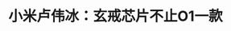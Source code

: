 <!DOCTYPE html>
<html lang="zh-CN">

<head>
    
<title>小米卢伟冰：玄戒芯片不止O1一款_腾讯新闻</title>
<meta name="keywords" content="玄戒 o1,集成电路,自研芯片,小米集团,卢伟冰,小米,雷军,新品发布会,小米平板">
<meta name="description" content="IT之家 5 月 21 日消息，小米 15 周年战略新品发布会将于明晚举行，其中小米时隔多年公布的自研芯片玄戒 O1 成为关注重点。小米集团合伙人、总裁、手机部总裁、小米品牌总经理卢伟冰今日晚间发布微博预热，今晚发布会前最后一次彩排，可以透露的是：玄戒芯片不止 O1 一款。IT之家注意到，小米创办人、董事长兼 CEO 雷军曾发...">
<meta name="author" content="腾讯网">
<meta name="copyright" content="Copyright 1998 - 2025 Tencent. All Rights Reserved">
<meta property="og:type" content="news" />

<meta property="og:title" content="小米卢伟冰：玄戒芯片不止O1一款_腾讯新闻" />
<meta property="og:description" content="IT之家 5 月 21 日消息，小米 15 周年战略新品发布会将于明晚举行，其中小米时隔多年公布的自研芯片玄戒 O1 成为关注重点。小米集团合伙人、总裁、手机部总裁、小米品牌总经理卢伟冰今日晚间发布微博预热，今晚发布会前最后一次彩排，可以透露的是：玄戒芯片不止 O1 一款。IT之家注意到，小米创办人、董事长兼 CEO 雷军曾发..." />
<meta property="og:url" content="https://news.qq.com/rain/a/20250521A09EA400" />
<meta property="og:image" content="https://inews.gtimg.com/news_ls/O2HnUy_EgB21wuvdzRheUNY3hfdGVqrkVdv6LRUB3wpZAAA_640330/0" />
<meta property="article:author" content="IT之家" />
<meta property="article:published_time" content="2025-05-21 20:15:10" />
<meta property="category" content="digital" />

<meta name="baidu-site-verification" content="jJeIJ5X7pP" />
    <meta charset="utf-8" />
<meta http-equiv="X-UA-Compatible" content="IE=Edge" />
<meta name="viewport" content="width=device-width, initial-scale=1, shrink-to-fit=no" />
<link rel="dns-prefetch" href="mat1.gtimg.com">
<link rel="dns-prefetch" href="i.news.qq.com">
<link rel="shortcut icon" href="https://mat1.gtimg.com/qqcdn/qqindex2021/favicon.ico">
<script nomodule="true" src="https://mat1.gtimg.com/qqcdn/qqindex2021/common-static/20240515201444/core3-37-1.min.js"></script>
<script>
  try {
    if (!window.IntersectionObserver) {
      var observerScript = document.createElement('script');
      observerScript.src = "https://mat1.gtimg.com/qqcdn/qqindex2021/common-static/20241024141058/intersection-observer-polyfill.js";
      document.head.appendChild(observerScript);
    }
  } catch (error) {}
</script>

<script>
  try {
    if (!Element.prototype.scrollTo) {
      var scrollScript = document.createElement('script');
      scrollScript.src = "https://mat1.gtimg.com/qqcdn/qqindex2021/common-static/20241025153001/scroll-behavior-polyfill.js";
      document.head.appendChild(scrollScript);
    }
  } catch (error) {}
</script>
<script>
  try {
    if ('scrollRestoration' in window.history) {
      window.history.scrollRestoration = 'manual';
    }
    window.isPcClient = Boolean(window.electron) && (
      window.navigator.userAgent.indexOf('pc-client') > 0 ||
      window.navigator.userAgent.indexOf('TencentNews') > 0
    );
  } catch {}
</script>
<script>
  try {
    if (window.isPcClient) {
      var bodyStyle = document.createElement('style');
      bodyStyle.innerText = 'body{ zoom: 0.95 }';
      document.head.appendChild(bodyStyle);
    }
  } catch {}
</script>
<script>
  window.DATA = {"url":"https://view.inews.qq.com/a/20250521A09EA400","article_id":"20250521A09EA400","article_type":"0","title":"小米卢伟冰：玄戒芯片不止O1一款","desc":"IT之家 5 月 21 日消息，小米 15 周年战略新品发布会将于明晚举行，其中小米时隔多年公布的自研芯片玄戒 O1 成为关注重点。小米集团合伙人、总裁、手机部总裁、小米品牌总经理卢伟冰今日晚间发布微博预热，今晚发布会前最后一次彩排，可以透露的是：玄戒芯片不止 O1 一款。IT之家注意到，小米创办人、董事长兼 CEO 雷军曾发...","iNewsRecommendLevel":1,"abstract":"IT之家 5 月 21 日消息，小米 15 周年战略新品发布会将于明晚举行，其中小米时隔多年公布的自研芯片玄戒 O1 成为关注重点。小米集团合伙人、总裁、手机部总裁、小米品牌总经理卢伟冰今日晚间发布微博预热，今晚发布会前最后一次彩排，可以透露的是：玄戒芯片不止 O1 一款。IT之家注意到，小米创办人、董事长兼 CEO 雷军曾发...","catalog1":"digital","ad_channel_sign":"digi","introduction":"","media":"IT之家","media_id":"5017062","pubtime":"2025-05-21 20:15:10","comment_id":"8413740369","political":0,"cmsId":"20250521A09EA400","cms_id":"20250521A09EA400","closeAllAd":0,"closeAllFavorite":false,"originContent":{"directory":{"ai_list":null,"enable":2,"list":null},"text":"\u003cdiv class=\"rich_media_content\"\u003e\u003c!--NO_AD_ERROR_8_2--\u003e\u003cp data-vmark=\"daee\"\u003eIT之家 5 月 21 日消息，\u003cspan class=\"hot-topic\" data-topic-id=\"30390\" data-topic-logo=\"//pimg.ithome.com/products/2024/10/30/a6069545-b983-41b5-8b65-c95c1653829f.png?x-bce-process=image/format,f_auto\"\u003e小米 15\u003c/span\u003e 周年战略新品发布会将于明晚举行，其中小米时隔多年公布的自研芯片玄戒 O1 成为关注重点。\u003c!--NO_AD_0--\u003e\u003c!--EOP_0--\u003e\u003c/p\u003e\u003c!--PARAGRAPH_0--\u003e\u003cp data-vmark=\"cb5a\"\u003e小米集团合伙人、总裁、手机部总裁、小米品牌总经理卢伟冰今日晚间发布微博预热，今晚发布会前最后一次彩排，可以透露的是：\u003cstrong\u003e玄戒芯片不止 O1 一款\u003c/strong\u003e。\u003c/p\u003e\u003cp data-vmark=\"221c\" style=\"text-align: center\"\u003e\u003c!--IMG_0--\u003e\u003c/p\u003e\u003cp data-vmark=\"6cd2\"\u003eIT之家注意到，小米创办人、董事长兼 CEO \u003c!--VERTICAL_CARD_BEGIN_0--\u003e雷军\u003c!--VERTICAL_CARD_END_0--\u003e曾发文回顾了小米玄戒的研发之路：“截至今年 4 月底，\u003cstrong\u003e玄戒累计研发投入已经超过了 135 亿人民币\u003c/strong\u003e。目前，研发团队已经超过了 2500 人，今年预计的研发投入将超过 60 亿元。”\u003c/p\u003e\u003cp data-vmark=\"99d8\" style=\"text-align: center\"\u003e\u003c!--IMG_1--\u003e\u003c/p\u003e\u003cp data-vmark=\"5b21\"\u003e\u003c!--SECURE_LINK_BEGIN_0--\u003e小米\u003c!--SECURE_LINK_END_0--\u003e 15 周年战略新品发布会定档 5 月 22 日晚 7 点，届时将带来全新手机 SoC 芯片“玄戒 O1”、全新旗舰小米 15S Pro 与小米平板 7 Ultra、全新小米 YU7 SUV 汽车等新品。其中小米自主研发设计全新旗舰处理器「玄戒 O1」历时 4 年研发，采用第二代 3nm 工艺制程，晶体管数量 190 亿个。\u003c!--NO_AD_1--\u003e\u003c!--EOP_1--\u003e\u003c!--NO_AD_2--\u003e\u003c!--EOP_2--\u003e\u003c!--NO_AD_3--\u003e\u003c!--EOP_3--\u003e\u003c!--NO_AD_4--\u003e\u003c!--EOP_4--\u003e\u003c/p\u003e\u003c!--PARAGRAPH_4--\u003e\u003c!--PARAGRAPH_3--\u003e\u003c!--PARAGRAPH_2--\u003e\u003c!--PARAGRAPH_1--\u003e\u003cstyle\u003e.rich_media_content{--news-tabel-th-night-color: #444444;--news-font-day-color: #333;--news-font-night-color: #d9d9d9;--news-bottom-distance: 22px}.rich_media_content p:not([data-exeditor-arbitrary-box=image-box]){letter-spacing:.5px;line-height:30px;margin-bottom:var(--news-bottom-distance);word-wrap:break-word}.rich_media_content{color:var(--news-font-day-color);font-size:18px}@media(prefers-color-scheme:dark){body:not([data-weui-theme=light]):not([dark-mode-disable=true]) .rich_media_content p:not([data-exeditor-arbitrary-box=image-box]){letter-spacing:.5px;line-height:30px;margin-bottom:var(--news-bottom-distance);word-wrap:break-word}body:not([data-weui-theme=light]):not([dark-mode-disable=true]) .rich_media_content{color:var(--news-font-night-color)}}.data_color_scheme_dark .rich_media_content p:not([data-exeditor-arbitrary-box=image-box]){letter-spacing:.5px;line-height:30px;margin-bottom:var(--news-bottom-distance);word-wrap:break-word}.data_color_scheme_dark .rich_media_content{color:var(--news-font-night-color)}.data_color_scheme_dark .rich_media_content{font-size:18px}.rich_media_content p[data-exeditor-arbitrary-box=image-box]{margin-bottom:11px}.rich_media_content\u003ediv:not(.qnt-video),.rich_media_content\u003esection{margin-bottom:var(--news-bottom-distance)}.rich_media_content hr{margin-bottom:var(--news-bottom-distance)}.rich_media_content .link_list{margin:0;margin-top:20px;min-height:0!important}.rich_media_content blockquote{background:#f9f9f9;border-left:6px solid #ccc;margin:1.5em 10px;padding:.5em 10px}.rich_media_content blockquote p{margin-bottom:0!important}.data_color_scheme_dark .rich_media_content blockquote{background:#323232}@media(prefers-color-scheme:dark){body:not([data-weui-theme=light]):not([dark-mode-disable=true]) .rich_media_content blockquote{background:#323232}}.rich_media_content ol[data-ex-list]{--ol-start: 1;--ol-list-style-type: decimal;list-style-type:none;counter-reset:olCounter calc(var(--ol-start,1) - 1);position:relative}.rich_media_content ol[data-ex-list]\u003eli\u003e:first-child::before{content:counter(olCounter,var(--ol-list-style-type)) '. ';counter-increment:olCounter;font-variant-numeric:tabular-nums;display:inline-block}.rich_media_content ul[data-ex-list]{--ul-list-style-type: circle;list-style-type:none;position:relative}.rich_media_content ul[data-ex-list].nonUnicode-list-style-type\u003eli\u003e:first-child::before{content:var(--ul-list-style-type) ' ';font-variant-numeric:tabular-nums;display:inline-block;transform:scale(0.5)}.rich_media_content ul[data-ex-list].unicode-list-style-type\u003eli\u003e:first-child::before{content:var(--ul-list-style-type) ' ';font-variant-numeric:tabular-nums;display:inline-block;transform:scale(0.8)}.rich_media_content ol:not([data-ex-list]){padding-left:revert}.rich_media_content ul:not([data-ex-list]){padding-left:revert}.rich_media_content table{display:table;border-collapse:collapse;margin-bottom:var(--news-bottom-distance)}.rich_media_content table th,.rich_media_content table td{word-wrap:break-word;border:1px solid #ddd;white-space:nowrap;padding:2px 5px}.rich_media_content table th{font-weight:700;background-color:#f0f0f0;text-align:left}.rich_media_content table p{margin-bottom:0!important}.data_color_scheme_dark .rich_media_content table th{background:var(--news-tabel-th-night-color)}@media(prefers-color-scheme:dark){body:not([data-weui-theme=light]):not([dark-mode-disable=true]) .rich_media_content table th{background:var(--news-tabel-th-night-color)}}.rich_media_content .qqnews_image_desc,.rich_media_content p[type=om-image-desc]{line-height:20px!important;text-align:center!important;font-size:14px!important;color:#666!important}.rich_media_content div[data-exeditor-arbitrary-box=wrap]:not([data-exeditor-arbitrary-box-special-style]){max-width:100%}.rich_media_content .qqnews-content{--wmfont: 0;--wmcolor: transparent;font-size:var(--wmfont);color:var(--wmcolor);line-height:var(--wmfont)!important;margin-bottom:var(--wmfont)!important}.rich_media_content .qqnews_sign_emphasis{background:#f7f7f7}.rich_media_content .qqnews_sign_emphasis ol{word-wrap:break-word;border:none;color:#5c5c5c;line-height:28px;list-style:none;margin:14px 0 6px;padding:16px 15px 4px}.rich_media_content .qqnews_sign_emphasis p{margin-bottom:12px!important}.rich_media_content .qqnews_sign_emphasis ol\u003eli\u003ep{padding-left:30px}.rich_media_content .qqnews_sign_emphasis ol\u003eli{list-style:none}.rich_media_content .qqnews_sign_emphasis ol\u003eli\u003ep:first-child::before{margin-left:-30px;content:counter(olCounter,decimal) ''!important;counter-increment:olCounter!important;font-variant-numeric:tabular-nums!important;background:#37f;border-radius:2px;color:#fff;font-size:15px;font-style:normal;text-align:center;line-height:18px;width:18px;height:18px;margin-right:12px;position:relative;top:-1px}.data_color_scheme_dark .rich_media_content .qqnews_sign_emphasis{background:#262626}.data_color_scheme_dark .rich_media_content .qqnews_sign_emphasis ol\u003eli\u003ep{color:#a9a9a9}@media(prefers-color-scheme:dark){body:not([data-weui-theme=light]):not([dark-mode-disable=true]) .rich_media_content .qqnews_sign_emphasis{background:#262626}body:not([data-weui-theme=light]):not([dark-mode-disable=true]) .rich_media_content .qqnews_sign_emphasis ol\u003eli\u003ep{color:#a9a9a9}}.rich_media_content h1,.rich_media_content h2,.rich_media_content h3,.rich_media_content h4,.rich_media_content h5,.rich_media_content h6{margin-bottom:var(--news-bottom-distance);font-weight:700}.rich_media_content h1{font-size:20px}.rich_media_content h2,.rich_media_content h3{font-size:19px}.rich_media_content h4,.rich_media_content h5,.rich_media_content h6{font-size:18px}.rich_media_content li:empty{display:none}.rich_media_content ul,.rich_media_content ol{margin-bottom:var(--news-bottom-distance)}.rich_media_content div\u003ep:only-child{margin-bottom:0!important}.rich_media_content .cms-cke-widget-title-wrap p{margin-bottom:0!important}\u003c/style\u003e\u003c/div\u003e","version":"v2"},"originAttribute":{"IMG_0":{"bigOrigUrl":"https://inews.gtimg.com/om_bt/O04ctBz5WmCaPeH_gt8VlubepSzwbTvHHcnv6Y6488BfYAA/0","compressUrl":"https://inews.gtimg.com/om_bt/O04ctBz5WmCaPeH_gt8VlubepSzwbTvHHcnv6Y6488BfYAA/641","desc":"","fullPic":"1","height":290,"imgurl0":"https://inews.gtimg.com/om_bt/O04ctBz5WmCaPeH_gt8VlubepSzwbTvHHcnv6Y6488BfYAA/0","imgurl1000":"https://inews.gtimg.com/om_bt/O04ctBz5WmCaPeH_gt8VlubepSzwbTvHHcnv6Y6488BfYAA/1000","islong":0,"origUrl":"https://inews.gtimg.com/om_bt/O04ctBz5WmCaPeH_gt8VlubepSzwbTvHHcnv6Y6488BfYAA/641","size":44,"style":"width: 100%","thumb":"https://inews.gtimg.com/om_bt/O04ctBz5WmCaPeH_gt8VlubepSzwbTvHHcnv6Y6488BfYAA_181x181s/0","url":"https://inews.gtimg.com/om_bt/O04ctBz5WmCaPeH_gt8VlubepSzwbTvHHcnv6Y6488BfYAA/641","width":641},"IMG_1":{"bigOrigUrl":"https://inews.gtimg.com/om_bt/OPcJp6yINylhE74FYOWNRG78Z0cFqYbIghKPPDML816WAAA/0","compressUrl":"https://inews.gtimg.com/om_bt/OPcJp6yINylhE74FYOWNRG78Z0cFqYbIghKPPDML816WAAA/641","desc":"","fullPic":"1","height":855,"imgurl0":"https://inews.gtimg.com/om_bt/OPcJp6yINylhE74FYOWNRG78Z0cFqYbIghKPPDML816WAAA/0","imgurl1000":"https://inews.gtimg.com/om_bt/OPcJp6yINylhE74FYOWNRG78Z0cFqYbIghKPPDML816WAAA/1000","islong":0,"origUrl":"https://inews.gtimg.com/om_bt/OPcJp6yINylhE74FYOWNRG78Z0cFqYbIghKPPDML816WAAA/641","size":347,"style":"width: 100%","thumb":"https://inews.gtimg.com/om_bt/OPcJp6yINylhE74FYOWNRG78Z0cFqYbIghKPPDML816WAAA_181x181s/0","url":"https://inews.gtimg.com/om_bt/OPcJp6yINylhE74FYOWNRG78Z0cFqYbIghKPPDML816WAAA/641","width":641},"VERTICAL_CARD_BEGIN_0":{"a_version":"21_android_7.4.57","desc":"雷军","detail_url":"qqnews://article_9528?act=ai_chat\u0026vertical_card_type=ai\u0026vertical_card_desc=%E9%9B%B7%E5%86%9B\u0026a_version=21_android_7.4.57\u0026i_version=11.0_qqnews_7.4.70","i_version":"11.0_qqnews_7.4.70","previous_context":"为关注重点。小米集团合伙人、总裁、手机部总裁、小米品牌总经理卢伟冰今日晚间发布微博预热，今晚发布会前最后一次彩排，可以透露的是：玄戒芯片不止 O1 一款。IT之家注意到，小米创办人、董事长兼 CEO ","subsequent_context":"曾发文回顾了小米玄戒的研发之路：“截至今年 4 月底，玄戒累计研发投入已经超过了 135 亿人民币。目前，研发团队已经超过了 2500 人，今年预计的研发投入将超过 60 亿元。”小米 15 周年战略","type":"ai","url":"qqnews://article_9528?act=ai_chat\u0026vertical_card_type=ai\u0026vertical_card_desc=%E9%9B%B7%E5%86%9B\u0026jumpinfo=%7B%22scene%22%3A%22algo_scribe_words%22%2C%22sentence%22%3A%22%E9%9B%B7%E5%86%9B%22%2C%22sentenceContext%22%3A%22%E4%B8%BA%E5%85%B3%E6%B3%A8%E9%87%8D%E7%82%B9%E3%80%82%E5%B0%8F%E7%B1%B3%E9%9B%86%E5%9B%A2%E5%90%88%E4%BC%99%E4%BA%BA%E3%80%81%E6%80%BB%E8%A3%81%E3%80%81%E6%89%8B%E6%9C%BA%E9%83%A8%E6%80%BB%E8%A3%81%E3%80%81%E5%B0%8F%E7%B1%B3%E5%93%81%E7%89%8C%E6%80%BB%E7%BB%8F%E7%90%86%E5%8D%A2%E4%BC%9F%E5%86%B0%E4%BB%8A%E6%97%A5%E6%99%9A%E9%97%B4%E5%8F%91%E5%B8%83%E5%BE%AE%E5%8D%9A%E9%A2%84%E7%83%AD%EF%BC%8C%E4%BB%8A%E6%99%9A%E5%8F%91%E5%B8%83%E4%BC%9A%E5%89%8D%E6%9C%80%E5%90%8E%E4%B8%80%E6%AC%A1%E5%BD%A9%E6%8E%92%EF%BC%8C%E5%8F%AF%E4%BB%A5%E9%80%8F%E9%9C%B2%E7%9A%84%E6%98%AF%EF%BC%9A%E7%8E%84%E6%88%92%E8%8A%AF%E7%89%87%E4%B8%8D%E6%AD%A2+O1+%E4%B8%80%E6%AC%BE%E3%80%82IT%E4%B9%8B%E5%AE%B6%E6%B3%A8%E6%84%8F%E5%88%B0%EF%BC%8C%E5%B0%8F%E7%B1%B3%E5%88%9B%E5%8A%9E%E4%BA%BA%E3%80%81%E8%91%A3%E4%BA%8B%E9%95%BF%E5%85%BC+CEO+%7B%E9%9B%B7%E5%86%9B%7D%E6%9B%BE%E5%8F%91%E6%96%87%E5%9B%9E%E9%A1%BE%E4%BA%86%E5%B0%8F%E7%B1%B3%E7%8E%84%E6%88%92%E7%9A%84%E7%A0%94%E5%8F%91%E4%B9%8B%E8%B7%AF%EF%BC%9A%E2%80%9C%E6%88%AA%E8%87%B3%E4%BB%8A%E5%B9%B4+4+%E6%9C%88%E5%BA%95%EF%BC%8C%E7%8E%84%E6%88%92%E7%B4%AF%E8%AE%A1%E7%A0%94%E5%8F%91%E6%8A%95%E5%85%A5%E5%B7%B2%E7%BB%8F%E8%B6%85%E8%BF%87%E4%BA%86+135+%E4%BA%BF%E4%BA%BA%E6%B0%91%E5%B8%81%E3%80%82%E7%9B%AE%E5%89%8D%EF%BC%8C%E7%A0%94%E5%8F%91%E5%9B%A2%E9%98%9F%E5%B7%B2%E7%BB%8F%E8%B6%85%E8%BF%87%E4%BA%86+2500+%E4%BA%BA%EF%BC%8C%E4%BB%8A%E5%B9%B4%E9%A2%84%E8%AE%A1%E7%9A%84%E7%A0%94%E5%8F%91%E6%8A%95%E5%85%A5%E5%B0%86%E8%B6%85%E8%BF%87+60+%E4%BA%BF%E5%85%83%E3%80%82%E2%80%9D%E5%B0%8F%E7%B1%B3+15%C2%A0%E5%91%A8%E5%B9%B4%E6%88%98%E7%95%A5%22%2C%22source%22%3A%22article_sharepage_scribewords%22%7D","urls":{"qqcom":{"pc_url":"qqnews://article_9528?act=ai_chat\u0026vertical_card_type=ai\u0026vertical_card_desc=%E9%9B%B7%E5%86%9B\u0026jumpinfo=%7B%22scene%22%3A%22algo_scribe_words%22%2C%22sentence%22%3A%22%E9%9B%B7%E5%86%9B%22%2C%22sentenceContext%22%3A%22%E4%B8%BA%E5%85%B3%E6%B3%A8%E9%87%8D%E7%82%B9%E3%80%82%E5%B0%8F%E7%B1%B3%E9%9B%86%E5%9B%A2%E5%90%88%E4%BC%99%E4%BA%BA%E3%80%81%E6%80%BB%E8%A3%81%E3%80%81%E6%89%8B%E6%9C%BA%E9%83%A8%E6%80%BB%E8%A3%81%E3%80%81%E5%B0%8F%E7%B1%B3%E5%93%81%E7%89%8C%E6%80%BB%E7%BB%8F%E7%90%86%E5%8D%A2%E4%BC%9F%E5%86%B0%E4%BB%8A%E6%97%A5%E6%99%9A%E9%97%B4%E5%8F%91%E5%B8%83%E5%BE%AE%E5%8D%9A%E9%A2%84%E7%83%AD%EF%BC%8C%E4%BB%8A%E6%99%9A%E5%8F%91%E5%B8%83%E4%BC%9A%E5%89%8D%E6%9C%80%E5%90%8E%E4%B8%80%E6%AC%A1%E5%BD%A9%E6%8E%92%EF%BC%8C%E5%8F%AF%E4%BB%A5%E9%80%8F%E9%9C%B2%E7%9A%84%E6%98%AF%EF%BC%9A%E7%8E%84%E6%88%92%E8%8A%AF%E7%89%87%E4%B8%8D%E6%AD%A2+O1+%E4%B8%80%E6%AC%BE%E3%80%82IT%E4%B9%8B%E5%AE%B6%E6%B3%A8%E6%84%8F%E5%88%B0%EF%BC%8C%E5%B0%8F%E7%B1%B3%E5%88%9B%E5%8A%9E%E4%BA%BA%E3%80%81%E8%91%A3%E4%BA%8B%E9%95%BF%E5%85%BC+CEO+%7B%E9%9B%B7%E5%86%9B%7D%E6%9B%BE%E5%8F%91%E6%96%87%E5%9B%9E%E9%A1%BE%E4%BA%86%E5%B0%8F%E7%B1%B3%E7%8E%84%E6%88%92%E7%9A%84%E7%A0%94%E5%8F%91%E4%B9%8B%E8%B7%AF%EF%BC%9A%E2%80%9C%E6%88%AA%E8%87%B3%E4%BB%8A%E5%B9%B4+4+%E6%9C%88%E5%BA%95%EF%BC%8C%E7%8E%84%E6%88%92%E7%B4%AF%E8%AE%A1%E7%A0%94%E5%8F%91%E6%8A%95%E5%85%A5%E5%B7%B2%E7%BB%8F%E8%B6%85%E8%BF%87%E4%BA%86+135+%E4%BA%BF%E4%BA%BA%E6%B0%91%E5%B8%81%E3%80%82%E7%9B%AE%E5%89%8D%EF%BC%8C%E7%A0%94%E5%8F%91%E5%9B%A2%E9%98%9F%E5%B7%B2%E7%BB%8F%E8%B6%85%E8%BF%87%E4%BA%86+2500+%E4%BA%BA%EF%BC%8C%E4%BB%8A%E5%B9%B4%E9%A2%84%E8%AE%A1%E7%9A%84%E7%A0%94%E5%8F%91%E6%8A%95%E5%85%A5%E5%B0%86%E8%B6%85%E8%BF%87+60+%E4%BA%BF%E5%85%83%E3%80%82%E2%80%9D%E5%B0%8F%E7%B1%B3+15%C2%A0%E5%91%A8%E5%B9%B4%E6%88%98%E7%95%A5%22%2C%22source%22%3A%22article_sharepage_scribewords%22%7D"},"web":{"h5_url":"qqnews://article_9528?act=ai_chat\u0026vertical_card_type=ai\u0026vertical_card_desc=%E9%9B%B7%E5%86%9B\u0026jumpinfo=%7B%22scene%22%3A%22algo_scribe_words%22%2C%22sentence%22%3A%22%E9%9B%B7%E5%86%9B%22%2C%22sentenceContext%22%3A%22%E4%B8%BA%E5%85%B3%E6%B3%A8%E9%87%8D%E7%82%B9%E3%80%82%E5%B0%8F%E7%B1%B3%E9%9B%86%E5%9B%A2%E5%90%88%E4%BC%99%E4%BA%BA%E3%80%81%E6%80%BB%E8%A3%81%E3%80%81%E6%89%8B%E6%9C%BA%E9%83%A8%E6%80%BB%E8%A3%81%E3%80%81%E5%B0%8F%E7%B1%B3%E5%93%81%E7%89%8C%E6%80%BB%E7%BB%8F%E7%90%86%E5%8D%A2%E4%BC%9F%E5%86%B0%E4%BB%8A%E6%97%A5%E6%99%9A%E9%97%B4%E5%8F%91%E5%B8%83%E5%BE%AE%E5%8D%9A%E9%A2%84%E7%83%AD%EF%BC%8C%E4%BB%8A%E6%99%9A%E5%8F%91%E5%B8%83%E4%BC%9A%E5%89%8D%E6%9C%80%E5%90%8E%E4%B8%80%E6%AC%A1%E5%BD%A9%E6%8E%92%EF%BC%8C%E5%8F%AF%E4%BB%A5%E9%80%8F%E9%9C%B2%E7%9A%84%E6%98%AF%EF%BC%9A%E7%8E%84%E6%88%92%E8%8A%AF%E7%89%87%E4%B8%8D%E6%AD%A2+O1+%E4%B8%80%E6%AC%BE%E3%80%82IT%E4%B9%8B%E5%AE%B6%E6%B3%A8%E6%84%8F%E5%88%B0%EF%BC%8C%E5%B0%8F%E7%B1%B3%E5%88%9B%E5%8A%9E%E4%BA%BA%E3%80%81%E8%91%A3%E4%BA%8B%E9%95%BF%E5%85%BC+CEO+%7B%E9%9B%B7%E5%86%9B%7D%E6%9B%BE%E5%8F%91%E6%96%87%E5%9B%9E%E9%A1%BE%E4%BA%86%E5%B0%8F%E7%B1%B3%E7%8E%84%E6%88%92%E7%9A%84%E7%A0%94%E5%8F%91%E4%B9%8B%E8%B7%AF%EF%BC%9A%E2%80%9C%E6%88%AA%E8%87%B3%E4%BB%8A%E5%B9%B4+4+%E6%9C%88%E5%BA%95%EF%BC%8C%E7%8E%84%E6%88%92%E7%B4%AF%E8%AE%A1%E7%A0%94%E5%8F%91%E6%8A%95%E5%85%A5%E5%B7%B2%E7%BB%8F%E8%B6%85%E8%BF%87%E4%BA%86+135+%E4%BA%BF%E4%BA%BA%E6%B0%91%E5%B8%81%E3%80%82%E7%9B%AE%E5%89%8D%EF%BC%8C%E7%A0%94%E5%8F%91%E5%9B%A2%E9%98%9F%E5%B7%B2%E7%BB%8F%E8%B6%85%E8%BF%87%E4%BA%86+2500+%E4%BA%BA%EF%BC%8C%E4%BB%8A%E5%B9%B4%E9%A2%84%E8%AE%A1%E7%9A%84%E7%A0%94%E5%8F%91%E6%8A%95%E5%85%A5%E5%B0%86%E8%B6%85%E8%BF%87+60+%E4%BA%BF%E5%85%83%E3%80%82%E2%80%9D%E5%B0%8F%E7%B1%B3+15%C2%A0%E5%91%A8%E5%B9%B4%E6%88%98%E7%95%A5%22%2C%22source%22%3A%22article_sharepage_scribewords%22%7D"}}},"VERTICAL_CARD_END_0":{"show_type":"6"}},"selfDeclare":{},"userAddress":"山东","card":{"chlid":"5017062","chlname":"IT之家","desc":"爱科技，爱这里 - 前沿科技人气平台","icon":"http://inews.gtimg.com/newsapp_ls/0/2234745680_200200/0","msgEntry":1,"uin":"ecac27dd1393e2bc67","update_frequency":"0","vip_desc":"IT之家官方账号","vip_icon_night":"http://inews.gtimg.com/newsapp_ls/0/14876052067/0","vip_place":"left","vip_type":"30012","vip_icon":"http://inews.gtimg.com/newsapp_ls/0/14876051701/0","vip_type_new":"30012","suid":"8QMc3H1e5IMcuQ==","liveInfo":{},"cpLevel":1},"interationCount":{"like":1,"collect":4,"share":4},"payment_info":{},"article_is_pay":false,"payment_column_info_v1":{"is_column_pay":false,"read_count_all":0},"tag_info_item":null,"contentWordsNum":340,"extraProperty":{"FeedbackDetailDisableInsert":0,"zanSkinType":""},"relateWelfare":{},"aiSwitch":true,"isOversize":false,"videoArr":[]};
</script>
<script>
  window.channelInfo = {"channelConfig":{"channelNav":[{"_auto_id":"1","active_alien_img":"","alien_img":"","channel_id":"news_news_home","is_local":"0","link":"https://www.qq.com","name_cn":"首页","name_en":"home"},{"_auto_id":"2","active_alien_img":"","alien_img":"","channel_id":"news_news_top","is_local":"0","link":"","name_cn":"要闻","name_en":"news"},{"_auto_id":"4","active_alien_img":"","alien_img":"","channel_id":"news_news_bj","is_local":"1","link":"","name_cn":"北京","name_en":"bj"},{"_auto_id":"5","active_alien_img":"","alien_img":"","channel_id":"news_news_finance","is_local":"0","link":"","name_cn":"财经","name_en":"finance"},{"_auto_id":"6","active_alien_img":"","alien_img":"","channel_id":"news_news_tech","is_local":"0","link":"","name_cn":"科技","name_en":"tech"},{"_auto_id":"7","active_alien_img":"","alien_img":"","channel_id":"tv","is_local":"0","link":"https://v.qq.com/channel/tv/?ptag=qqnews","name_cn":"电视剧","name_en":"tv"},{"_auto_id":"8","active_alien_img":"","alien_img":"","channel_id":"news_news_qa","is_local":"0","link":"","name_cn":"热问","name_en":"qa"},{"_auto_id":"9","active_alien_img":"","alien_img":"","channel_id":"news_news_ent","is_local":"0","link":"","name_cn":"娱乐","name_en":"ent"},{"_auto_id":"10","active_alien_img":"","alien_img":"","channel_id":"variety","is_local":"0","link":"https://v.qq.com/channel/variety/?ptag=qqnews","name_cn":"综艺","name_en":"variety"},{"_auto_id":"11","active_alien_img":"","alien_img":"","channel_id":"news_news_sports","is_local":"0","link":"","name_cn":"体育","name_en":"sports"},{"_auto_id":"13","active_alien_img":"","alien_img":"","channel_id":"news_news_nba","is_local":"0","link":"","name_cn":"NBA","name_en":"nba"},{"_auto_id":"14","active_alien_img":"","alien_img":"","channel_id":"news_news_world","is_local":"0","link":"","name_cn":"国际","name_en":"world"},{"_auto_id":"15","active_alien_img":"","alien_img":"","channel_id":"news_news_mil","is_local":"0","link":"","name_cn":"军事","name_en":"milite"},{"_auto_id":"16","active_alien_img":"","alien_img":"","channel_id":"news_news_auto","is_local":"0","link":"","name_cn":"汽车","name_en":"auto"},{"_auto_id":"17","active_alien_img":"","alien_img":"","channel_id":"news_news_house","is_local":"0","link":"","name_cn":"房产","name_en":"house"},{"_auto_id":"18","active_alien_img":"","alien_img":"","channel_id":"news_news_edu","is_local":"0","link":"","name_cn":"教育","name_en":"edu"},{"_auto_id":"19","active_alien_img":"","alien_img":"","channel_id":"news_news_antip","is_local":"0","link":"","name_cn":"健康","name_en":"health"},{"_auto_id":"20","active_alien_img":"","alien_img":"","channel_id":"news_news_video","is_local":"0","link":"","name_cn":"视频","name_en":"video"},{"_auto_id":"21","active_alien_img":"","alien_img":"","channel_id":"news_news_game","is_local":"0","link":"","name_cn":"游戏","name_en":"games"},{"_auto_id":"22","active_alien_img":"","alien_img":"","channel_id":"news_news_nchupin","is_local":"0","link":"","name_cn":"眼界","name_en":"chupin"},{"_auto_id":"24","active_alien_img":"","alien_img":"","channel_id":"news_news_football","is_local":"0","link":"","name_cn":"足球","name_en":"football"},{"_auto_id":"25","active_alien_img":"","alien_img":"","channel_id":"news_news_kepu","is_local":"0","link":"","name_cn":"科学","name_en":"kepu"},{"_auto_id":"26","active_alien_img":"","alien_img":"","channel_id":"news_news_digi","is_local":"0","link":"","name_cn":"数码","name_en":"digi"},{"_auto_id":"28","active_alien_img":"","alien_img":"","channel_id":"ymzx","is_local":"0","link":"https://gamer.qq.com/v2/cloudgame/game/96897?ichannel=txxwpc0Ftxxwpc1","name_cn":"元梦之星","name_en":"news_news_ymzx"},{"_auto_id":"31","active_alien_img":"","alien_img":"","channel_id":"movie","is_local":"0","link":"https://v.qq.com/channel/movie/?ptag=qqnews","name_cn":"电影","name_en":"movie"},{"_auto_id":"32","active_alien_img":"","alien_img":"","channel_id":"news_news_esport","is_local":"0","link":"","name_cn":"电竞","name_en":"esport"},{"_auto_id":"34","active_alien_img":"","alien_img":"","channel_id":"news_news_history","is_local":"0","link":"","name_cn":"历史","name_en":"history"},{"_auto_id":"35","active_alien_img":"","alien_img":"","channel_id":"news_news_baby","is_local":"0","link":"","name_cn":"育儿","name_en":"baby"},{"_auto_id":"36","active_alien_img":"","alien_img":"","channel_id":"hbjy","is_local":"0","link":"https://gp.qq.com/act/a20250421mnqlx/news.shtml","name_cn":"和平精英","name_en":"news_news_hbjy"},{"_auto_id":"37","active_alien_img":"","alien_img":"","channel_id":"cloud_gamer","is_local":"0","link":"https://gamer.qq.com/?ichannel=txxwpc0Ftxxwpc1","name_cn":"云游戏","name_en":"cloud_gamer"},{"_auto_id":"38","active_alien_img":"","alien_img":"","channel_id":"news_news_lic","is_local":"0","link":"","name_cn":"理财","name_en":"finance_licai"},{"_auto_id":"39","active_alien_img":"","alien_img":"","channel_id":"news_news_istock","is_local":"0","link":"","name_cn":"股票","name_en":"finance_stock"},{"_auto_id":"40","active_alien_img":"","alien_img":"","channel_id":"ren_min_shi_pin","is_local":"0","link":"https://news.qq.com/omn/author/8QMd3Hld74cbujbY?tab=om_video","name_cn":"人民视频","name_en":"ren_min_shi_pin"},{"_auto_id":"41","active_alien_img":"","alien_img":"","channel_id":"news_news_weather","is_local":"0","link":"https://tianqi.qq.com/index.htm","name_cn":"天气","name_en":"weather"}]}};
</script>
<script>
  window.articleConfig = {"rightConfig":[{"_auto_id":"1","category_key":"default","modules":"{\"moduleList\":[{\"title\":\"作者其他文章\",\"id\":\"user_article\"},{\"title\":\"精选视频\",\"id\":\"video_album\",\"videoType\":\"tag\",\"videoId\":\"aUepxrtchGM=\",\"isSticky\":0},{\"title\":\"下载条\",\"id\":\"download_banner\",\"isSticky\":1},{\"title\":\"热点榜\",\"id\":\"hot_rank_list\",\"isSticky\":1},{\"title\":\"广告推广\",\"id\":\"ssp_ad_module\",\"category\":\"ad_ssp\",\"loid\":\"109\",\"isSticky\":1},{\"title\":\"广告推广位\",\"id\":\"c2s_ad_module\",\"category\":\"right_c2s\",\"path\":\"QQcom_all_Rectangle-1|QQcom_all_Rectangle-2|QQcom_all_Rectangle-3\",\"isSticky\":1}]}"},{"_auto_id":"2","category_key":"ent","modules":"{\"moduleList\":[{\"title\":\"作者其他文章\",\"id\":\"user_article\"},{\"title\":\"精选视频\",\"id\":\"video_album\",\"videoType\":\"tag\",\"videoId\":\"aUepxrtchGM=\"},{\"title\":\"下载条\",\"id\":\"download_banner\",\"isSticky\":1},{\"title\":\"热点榜\",\"id\":\"hot_rank_list\",\"isSticky\":1},{\"title\":\"广告推广\",\"id\":\"ssp_ad_module\",\"category\":\"ad_ssp\",\"loid\":\"109\",\"isSticky\":1},{\"title\":\"广告推广\",\"id\":\"ssp_ad_module\",\"category\":\"ad_ssp\",\"loid\":\"117\",\"isSticky\":1}]}"},{"_auto_id":"3","category_key":"game","modules":"{\"moduleList\":[{\"title\":\"作者其他文章\",\"id\":\"user_article\"},{\"title\":\"精选视频\",\"id\":\"video_album\",\"videoType\":\"tag\",\"videoId\":\"aUepxrtchGM=\"},{\"title\":\"热门游戏\",\"id\":\"recommend_game\",\"isSticky\":0},{\"title\":\"下载条\",\"id\":\"download_banner\",\"isSticky\":1},{\"title\":\"热点榜\",\"id\":\"hot_rank_list\",\"isSticky\":1},{\"title\":\"广告推广\",\"id\":\"ssp_ad_module\",\"category\":\"ad_ssp\",\"loid\":\"109\",\"isSticky\":1},{\"title\":\"广告推广位\",\"id\":\"c2s_ad_module\",\"category\":\"right_c2s\",\"path\":\"QQcom_all_Rectangle-1|QQcom_all_Rectangle-2|QQcom_all_Rectangle-3\",\"isSticky\":1}]}"},{"_auto_id":"4","category_key":"tech","modules":"{\"moduleList\":[{\"title\":\"作者其他文章\",\"id\":\"user_article\"},{\"title\":\"精选视频\",\"id\":\"video_album\",\"videoType\":\"tag\",\"videoId\":\"aUepxrtchGM=\"},{\"title\":\"下载条\",\"id\":\"download_banner\",\"isSticky\":1},{\"title\":\"热点榜\",\"id\":\"hot_rank_list\",\"isSticky\":1},{\"title\":\"广告推广\",\"id\":\"ssp_ad_module\",\"category\":\"ad_ssp\",\"loid\":\"109\",\"isSticky\":1},{\"title\":\"广告推广位\",\"id\":\"c2s_ad_module\",\"category\":\"right_c2s\",\"path\":\"QQcom_all_Rectangle-1|QQcom_all_Rectangle-2|QQcom_all_Rectangle-3\",\"isSticky\":1}]}"},{"_auto_id":"5","category_key":"finance","modules":"{\"moduleList\":[{\"title\":\"作者其他文章\",\"id\":\"user_article\"},{\"title\":\"精选视频\",\"id\":\"video_album\",\"videoType\":\"tag\",\"videoId\":\"aUepxrtchGM=\"},{\"title\":\"下载条\",\"id\":\"download_banner\",\"isSticky\":1},{\"title\":\"热点榜\",\"id\":\"hot_rank_list\",\"isSticky\":1},{\"title\":\"广告推广\",\"id\":\"ssp_ad_module\",\"category\":\"ad_ssp\",\"loid\":\"109\",\"isSticky\":1},{\"title\":\"广告推广位\",\"id\":\"c2s_ad_module\",\"category\":\"right_c2s\",\"path\":\"QQcom_all_Rectangle-1|QQcom_all_Rectangle-2|QQcom_all_Rectangle-3\",\"isSticky\":1}]}"},{"_auto_id":"6","category_key":"news","modules":"{\"moduleList\":[{\"title\":\"作者其他文章\",\"id\":\"user_article\"},{\"title\":\"精选视频\",\"id\":\"video_album\",\"videoType\":\"tag\",\"videoId\":\"aUepxrtchGM=\"},{\"title\":\"下载条\",\"id\":\"download_banner\",\"isSticky\":1},{\"title\":\"热点榜\",\"id\":\"hot_rank_list\",\"isSticky\":1},{\"title\":\"广告推广\",\"id\":\"ssp_ad_module\",\"category\":\"ad_ssp\",\"loid\":\"109\",\"isSticky\":1},{\"title\":\"广告推广位\",\"id\":\"c2s_ad_module\",\"category\":\"right_c2s\",\"path\":\"QQcom_all_Rectangle-1|QQcom_all_Rectangle-2|QQcom_all_Rectangle-3\",\"isSticky\":1}]}"},{"_auto_id":"7","category_key":"fashion","modules":"{\"moduleList\":[{\"title\":\"作者其他文章\",\"id\":\"user_article\"},{\"title\":\"精选视频\",\"id\":\"video_album\",\"videoType\":\"tag\",\"videoId\":\"aUepxrtchGM=\"},{\"title\":\"下载条\",\"id\":\"download_banner\",\"isSticky\":1},{\"title\":\"热点榜\",\"id\":\"hot_rank_list\",\"isSticky\":1},{\"title\":\"广告推广\",\"id\":\"ssp_ad_module\",\"category\":\"ad_ssp\",\"loid\":\"109\",\"isSticky\":1},{\"title\":\"广告推广位\",\"id\":\"c2s_ad_module\",\"category\":\"right_c2s\",\"path\":\"QQcom_all_Rectangle-1|QQcom_all_Rectangle-2|QQcom_all_Rectangle-3\",\"isSticky\":1}]}"},{"_auto_id":"8","category_key":"sports","modules":"{\"moduleList\":[{\"title\":\"作者其他文章\",\"id\":\"user_article\"},{\"title\":\"精选视频\",\"id\":\"video_album\",\"videoType\":\"tag\",\"videoId\":\"aUepxrtchGM=\"},{\"title\":\"下载条\",\"id\":\"download_banner\",\"isSticky\":1},{\"title\":\"热点榜\",\"id\":\"hot_rank_list\",\"isSticky\":1},{\"title\":\"广告推广\",\"id\":\"ssp_ad_module\",\"category\":\"ad_ssp\",\"loid\":\"109\",\"isSticky\":1},{\"title\":\"广告推广位\",\"id\":\"c2s_ad_module\",\"category\":\"right_c2s\",\"path\":\"QQcom_all_Rectangle-1|QQcom_all_Rectangle-2|QQcom_all_Rectangle-3\",\"isSticky\":1}]}"},{"_auto_id":"9","category_key":"health","modules":"{\"moduleList\":[{\"title\":\"作者其他文章\",\"id\":\"user_article\"},{\"title\":\"精选视频\",\"id\":\"video_album\",\"videoType\":\"tag\",\"videoId\":\"aUepxrtchGM=\"},{\"title\":\"下载条\",\"id\":\"download_banner\",\"isSticky\":1},{\"title\":\"热点榜\",\"id\":\"hot_rank_list\",\"isSticky\":1},{\"title\":\"广告推广\",\"id\":\"ssp_ad_module\",\"category\":\"ad_ssp\",\"loid\":\"109\",\"isSticky\":1},{\"title\":\"广告推广位\",\"id\":\"c2s_ad_module\",\"category\":\"right_c2s\",\"path\":\"QQcom_all_Rectangle-1|QQcom_all_Rectangle-2|QQcom_all_Rectangle-3\",\"isSticky\":1}]}"},{"_auto_id":"10","category_key":"nba","modules":"{\"moduleList\":[{\"title\":\"作者其他文章\",\"id\":\"user_article\"},{\"title\":\"精选视频\",\"id\":\"video_album\",\"videoType\":\"tag\",\"videoId\":\"aUepxrtchGM=\"},{\"title\":\"下载条\",\"id\":\"download_banner\",\"isSticky\":1},{\"title\":\"热点榜\",\"id\":\"hot_rank_list\",\"isSticky\":1},{\"title\":\"广告推广\",\"id\":\"ssp_ad_module\",\"category\":\"ad_ssp\",\"loid\":\"109\",\"isSticky\":1},{\"title\":\"广告推广位\",\"id\":\"c2s_ad_module\",\"category\":\"right_c2s\",\"path\":\"QQcom_all_Rectangle-1|QQcom_all_Rectangle-2|QQcom_all_Rectangle-3\",\"isSticky\":1}]}"},{"_auto_id":"11","category_key":"edu","modules":"{\"moduleList\":[{\"title\":\"作者其他文章\",\"id\":\"user_article\"},{\"title\":\"精选视频\",\"id\":\"video_album\",\"videoType\":\"tag\",\"videoId\":\"aUWpxLNdg2c=\"},{\"title\":\"下载条\",\"id\":\"download_banner\",\"isSticky\":1},{\"title\":\"热点榜\",\"id\":\"hot_rank_list\",\"isSticky\":1},{\"title\":\"广告推广\",\"id\":\"ssp_ad_module\",\"category\":\"ad_ssp\",\"loid\":\"109\",\"isSticky\":1},{\"title\":\"广告推广位\",\"id\":\"c2s_ad_module\",\"category\":\"right_c2s\",\"path\":\"QQcom_all_Rectangle-1|QQcom_all_Rectangle-2|QQcom_all_Rectangle-3\",\"isSticky\":1}]}"},{"_auto_id":"12","category_key":"ad","modules":"{\"moduleList\":[{\"title\":\"广告推广\",\"id\":\"ssp_ad_module\",\"category\":\"ad_ssp\",\"loid\":\"109\",\"isSticky\":1},{\"title\":\"广告推广位\",\"id\":\"c2s_ad_module\",\"category\":\"right_c2s\",\"path\":\"QQcom_all_Rectangle-1|QQcom_all_Rectangle-2|QQcom_all_Rectangle-3\",\"isSticky\":1}]}"}],"tonglanAdConfig":[{"_auto_id":"1","modules":"{\"moduleList\":[{\"title\":\"广告推广位\",\"id\":\"top\",\"category\":\"top_c2s\",\"path\":\"QQcom_all_Width1-1\"},{\"title\":\"广告推广位\",\"id\":\"bottom\",\"category\":\"bottom_c2s\",\"path\":\"QQcom_all_Width1-2\"}]}"}],"bottomConfig":[],"videoAdConfig":[{"_auto_id":"1","normal_time":"10","switch":"1","video_count":"0","video_time":"0"}],"rightGameConfig":[{"_auto_id":"2","desc":"连续登录送游戏钻石，群雄共聚称霸沙城","icon":"https://inews.gtimg.com/newsapp_bt/0/0627161037914_3816/0","link":"https://s.iwan.qq.com/opengame/tenvideo/index.html?hidestatusbar=1&hidetitlebar=1&immersive=1&syswebview=1&landscape=1&gameid=49085&url=https%3A%2F%2Fgz-file.91ninthpalace.com%2Fwzzx%2Findex_tencent_iwan.html%20&ref_ele=90015","name":"王者之心2"},{"_auto_id":"3","desc":"上线送VIP！万人同屏横扫沙城","icon":"https://inews.gtimg.com/newsapp_bt/0/0627155752146_4584/0","link":"https://s.iwan.qq.com/opengame/tenvideo/index.html?hidestatusbar=1&hidetitlebar=1&immersive=1&landscape=1&syswebview=1&gameid=47203&url=https%3A%2F%2Fcqss2login.bigrnet.com%2Fiwan%2Fh5%2Fplay%2Floading&ref_ele=90015","name":"传奇盛世"},{"_auto_id":"4","desc":"超高爆率，经典玩法","icon":"https://inews.gtimg.com/newsapp_bt/0/0627160641137_9103/0","link":"https://s.iwan.qq.com/opengame/tenvideo/index.html?hidestatusbar=1&hidetitlebar=1&immersive=1&syswebview=1&gameid=43803&url=https%3A%2F%2Fsdk.mxzgame.com%2FGames%2Fportal%2F108337%2FTXVApp&ref_ele=90015","name":"新不良人"},{"_auto_id":"6","desc":"超多福利登录即领，海量游戏任你畅玩","icon":"https://inews.gtimg.com/newsapp_bt/0/111315495935_3595/0","link":"https://dldir3.qq.com/minigamefile/webdownloads/QQGameMini_silent_1002020001_cid0.exe","name":"QQ游戏大厅"},{"_auto_id":"7","desc":"纯正经典玩法，欢乐挑战赛火热来袭","icon":"https://inews.gtimg.com/newsapp_bt/0/070918050891_4971/0","link":"https://minigame.qq.com/h5game_frame_test/?appid=200904&ifid=1502020001","name":"欢乐斗地主"},{"_auto_id":"8","desc":"新服大放送，享赚你就来","icon":"https://inews.gtimg.com/newsapp_bt/0/0627154608860_7318/0","link":"https://s.iwan.qq.com/opengame/tenvideo/index.html?hidestatusbar=1&hidetitlebar=1&immersive=1&syswebview=1&landscape=1&gameid=43403&url=https%3A%2F%2Flogin-wxxyx2-bzsc.jikewan.com%2Fgame%2Fcqtxvideo.html&ref_ele=90015","name":"百战沙城"},{"_auto_id":"9","desc":"全新极速版本爽玩！送新武魂转换卡","icon":"https://inews.gtimg.com/newsapp_bt/0/1016115936984_7153/0","link":"https://s.iwan.qq.com/opengame/tenvideo/index.html?hidestatusbar=1&hidetitlebar=1&immersive=1&syswebview=1&gameid=51477&url=https%3A%2F%2Fh5sdk.cdqcwl.com%2Fsdk%2Ftxaiwandefault%2Fce43a6806214ed5b3e2227ca7e99e27a%2F2231&ref_ele=90015","name":"斗罗大陆"},{"_auto_id":"10","desc":"原汁原味，正版授权","icon":"https://inews.gtimg.com/newsapp_bt/0/0627160844946_1794/0","link":"https://s.iwan.qq.com/opengame/tenvideo/index.html?hidetitlebar=1&immersive=1&syswebview=1&landscape=1&gameid=37275&url=https%3A%2F%2Fsdk.mxzgame.com%2FGames%2Fportal%2F100211%2FTXVApp&ref_ele=90015","name":"原始传奇"},{"_auto_id":"11","desc":"登录领神秘巨星，打造巅峰阵容","icon":"https://inews.gtimg.com/newsapp_bt/0/0701170959368_8122/0","link":"https://s.iwan.qq.com/opengame/tenvideo/index.html?hidestatusbar=1&hidetitlebar=1&immersive=1&syswebview=1&gameid=40591&url=https%3A%2F%2Frh.diaigame.com%2Fh5plat%2Fplay%2Fpackage_code%2FP0012462&ref_ele=90015","name":"巅峰冠军足球"},{"_auto_id":"12","desc":"赛季制实时PVP联机对战","icon":"https://inews.gtimg.com/newsapp_bt/0/0701165259701_7142/0","link":"https://s.iwan.qq.com/opengame/tenvideo/index.html?hidestatusbar=1&hidetitlebar=1&immersive=1&syswebview=1&gameid=49634&url=https%3A%2F%2Ffootball.shenshoucdn.com%2Ffootball_new%2Fh5%2Ftxsp%2Findex.html&ref_ele=90015","name":"球场风云"},{"_auto_id":"13","desc":"专注超爽打宝体验","icon":"https://inews.gtimg.com/newsapp_bt/0/0627154956673_3154/0","link":"https://s.iwan.qq.com/opengame/tenvideo/index.html?hidestatusbar=1&hidetitlebar=1&immersive=1&syswebview=1&gameid=41057&url=https%3A%2F%2Fh5apily.fire2333.com%2Fh5sdk%2Ftxshipin%2Findex%2F3200222%2F3200112&ref_ele=90015","name":"传奇至尊"},{"_auto_id":"16","desc":"火爆新服，福利满满","icon":"https://inews.gtimg.com/newsapp_bt/0/0701171307639_4759/0","link":"https://s.iwan.qq.com/opengame/tenvideo/index.html?hidestatusbar=1&hidetitlebar=1&immersive=1&syswebview=1&gameid=50335&url=https%3A%2F%2Fh5-union-cdn.pptgame.cn%2Findex.html%3Ftx_package_id%3D10202%20&ref_ele=90015","name":"火源战纪"},{"_auto_id":"17","desc":"魔幻风格，超大场面","icon":"https://inews.gtimg.com/newsapp_bt/0/0701171500721_6895/0","link":"https://s.iwan.qq.com/opengame/tenvideo/index.html?hidestatusbar=1&hidetitlebar=1&immersive=1&syswebview=1&gameid=33112&url=https%3A%2F%2Fcsjs-tx.ebibi.com%2Fgame%2Fh5iwan-wwzs%2Fmain%2Findex.html&ref_ele=90015","name":"万王之神"},{"_auto_id":"19","desc":"经典神话背景，高清细腻画质","icon":"https://inews.gtimg.com/newsapp_bt/0/0709181543493_4955/0","link":"https://s.iwan.qq.com/opengame/tenvideo/index.html?hidestatusbar=1&hidetitlebar=1&immersive=1&syswebview=1&gameid=39686&url=https%3A%2F%2Fsdk.gz.1253361160.clb.myqcloud.com%2FGames%2Fportal%2F108311%2FTXVApp&ref_ele=90015","name":"凡人神将传"}]};
</script>
<script src="https://mat1.gtimg.com/www/js/emonitor/custom_ed041a23.js" charset="utf-8"></script>
<script>
  try {
    window.emonitorIns = emonitor.create({
      name: 'newsqq_normalArticle',
      atta: {
        name: 'newsqq',
      },
      mode: '007',
    });
  } catch (err) {
    console.warn(err);
  }
</script>
<link href="https://mat1.gtimg.com/qqcdn/qqindex2021/common-static/hel/qqnews-pc-dc_20250515055953/static/css/static.css" rel="stylesheet">

<script>window.__HEL_PRESET_META__={"qqnews-pc-components":{"app":{"id":1366,"name":"qqnews-pc-components","app_group_name":"qqnews-pc-components","proj_ver":{"map":{},"utime":0},"online_version":"qqnews-pc-components_20250515055747","build_version":"qqnews-pc-components_20250520070753","update_at":"2025-05-20T11:08:42.000Z","desc":"set by [init], from container [formal.pc.dc.tj100993] worker [2]"},"version":{"sub_app_name":"qqnews-pc-components","sub_app_version":"qqnews-pc-components_20250520070753","src_map":{"webDirPath":"https://mat1.gtimg.com/qqcdn/qqindex2021/common-static/hel/qqnews-pc-components_20250520070753","htmlIndexSrc":"https://mat1.gtimg.com/qqcdn/qqindex2021/common-static/hel/qqnews-pc-components_20250520070753/index.html","extractMode":"all","iframeSrc":"","chunkCssSrcList":["https://mat1.gtimg.com/qqcdn/qqindex2021/common-static/hel/qqnews-pc-components_20250520070753/static/css/index.css"],"chunkJsSrcList":["https://mat1.gtimg.com/qqcdn/qqindex2021/common-static/hel/qqnews-pc-components_20250520070753/static/js/index.js"],"staticCssSrcList":[],"staticJsSrcList":["https://mat1.gtimg.com/qqcdn/qqindex2021/static/20231212123233/react.production.min.js","https://mat1.gtimg.com/qqcdn/qqindex2021/static/20231212123233/react-dom.production.min.js","https://mat1.gtimg.com/qqcdn/qqindex2021/common-static/hel/hel-base-v16.js"],"relativeCssSrcList":[],"relativeJsSrcList":[],"privCssSrcList":[],"srvModSrcList":[],"srvModSrcIndex":"","headAssetList":[{"tag":"staticScript","append":false,"attrs":{"src":"https://mat1.gtimg.com/qqcdn/qqindex2021/static/20231212123233/react.production.min.js"}},{"tag":"staticScript","append":false,"attrs":{"src":"https://mat1.gtimg.com/qqcdn/qqindex2021/static/20231212123233/react-dom.production.min.js"}},{"tag":"staticScript","append":false,"attrs":{"src":"https://mat1.gtimg.com/qqcdn/qqindex2021/common-static/hel/hel-base-v16.js"}},{"tag":"script","append":true,"attrs":{"src":"https://mat1.gtimg.com/qqcdn/qqindex2021/common-static/hel/qqnews-pc-components_20250520070753/static/js/index.js","defer":""}},{"tag":"link","append":true,"attrs":{"href":"https://mat1.gtimg.com/qqcdn/qqindex2021/common-static/hel/qqnews-pc-components_20250520070753/static/css/index.css","rel":"stylesheet"}}],"bodyAssetList":[]},"update_at":"2025-05-20T11:08:42.000Z","create_at":"2025-05-20T11:08:42.000Z","_worker_id":"2","_is_backup":true}}}</script>
<script>window.__VIEW_PATH__="article.ejs";</script>
</head>

<body id="dc-normal-body">
  <div id="top-nav"></div>
  <div id="topAd"></div>
  <div class="qqweb-pc-content ">
    <div class="content-left">
      <div class="content">
        <div class="left-tool" id="left-tool"></div>
                <div class="content-article">
            <div id="article-column-tag"></div>
            <h1>小米卢伟冰：玄戒芯片不止O1一款</h1>
            <div id="article-author"></div>
            <div id="article-content"></div>
          <div id="article-status"></div>
          <div id="relate-question"></div>
          <div class="recommend-con" id="ArticleBottom"></div>
        </div>
      </div>
      <div id="article-comment"></div>
      <div id="recommend"></div>
      <div id="bottomAd"></div>
      <div id="article-footer"></div>
    </div>
    <div id="content-right" class="content-right"></div>
  </div>
  <div id="go-top"></div>
  <script>
    var navDom = document.getElementById('top-nav');
    if (window.isPcClient && navDom) {
      navDom.style.height = '0';
    }
  </script>
    <script type="text/javascript">
  var TIME_BEFORE_LOAD_CRYSTAL = Date.now();
</script>
<script src="https://mat1.gtimg.com/qqcdn/qqindex2021/advertisement/qqdc/crystal.202504291215.min.js" id="l_qq_com"></script>
<script type="text/javascript">
  if (typeof crystal === 'undefined' && Math.random() <= 1) {
    (function() {
      var TIME_AFTER_LOAD_CRYSTAL = Date.now();
      var img = new Image(1, 1);
      img.src = "//dp3.qq.com/qqcom/?adb=1&dm=new&err=1002&blockjs=" + (TIME_AFTER_LOAD_CRYSTAL - TIME_BEFORE_LOAD_CRYSTAL);
    })();
  }
</script>
    <iframe style="display: none;" src="https://i.news.qq.com/web_backend/getWebPacUid"></iframe>
<script src="https://mat1.gtimg.com/qqcdn/qqindex2021/common-static/20240805160928/react.production.min.js"></script>
<script src="https://mat1.gtimg.com/qqcdn/qqindex2021/common-static/20240805160928/react-dom.production.min.js"></script>
<script src="https://mat1.gtimg.com/qqcdn/qqindex2021/common-static/20241018171503/universal-report.min.js"></script>
<script defer type="text/javascript" src="https://mat1.gtimg.com/qqcdn/qqindex2021/libs/barrier/aria.js?appid=9327b8b06379d9d1728bbfbe2025ef9c" charset="utf-8"></script>
<script defer src="https://t.captcha.qq.com/TCaptcha.js"></script>
<script>document.cookie="hel_err=;path=/;";</script>
<script src="https://mat1.gtimg.com/qqcdn/qqindex2021/common-static/hel/hel-base-v16.js"></script>
<script src="https://mat1.gtimg.com/qqcdn/qqindex2021/common-static/hel/qqnews-pc-hel-entry_20250117174052/static/js/index.js"></script>
<link rel="preload" href="https://mat1.gtimg.com/qqcdn/qqindex2021/common-static/hel/qqnews-pc-dc_20250515055953/static/js/static.js" as="script">
<link rel="preload" href="https://mat1.gtimg.com/qqcdn/qqindex2021/common-static/hel/qqnews-pc-components_20250520070753/static/js/index.js" as="script">
<script>window.loadProject("https://mat1.gtimg.com/qqcdn/qqindex2021/common-static/hel/qqnews-pc-dc_20250515055953/static/js/static.js");</script>
<iframe id="videoFrame" style="display: none;" src="https://video.qq.com/cookie/sync_qqnews.html"></iframe>
</body>

</html>
